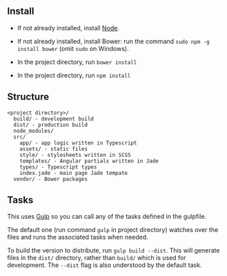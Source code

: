## Install

- If not already installed, install [Node](https://nodejs.org/en/).

- If not already installed, install Bower: run the command `sudo npm -g install bower` (omit `sudo` on Windows).

- In the project directory, run `bower install`

- In the project directory, run `npm install`

## Structure

```
<project directory>/
  build/ - development build
  dist/ - production build
  node_modules/
  src/
    app/ - app logic written in Typescript
    assets/ - static files
    style/ - stylesheets written in SCSS
    templates/ - Angular partials written in Jade
    types/ - Typescript types
    index.jade - main page Jade tempate
  vendor/ - Bower packages
```

## Tasks

This uses [Gulp](http://gulpjs.com/) so you can call any of the tasks defined in the gulpfile.

The default one (run command `gulp` in project directory) watches over the files and runs the associated tasks when needed.

To build the version to distribute, run `gulp build --dist`. This will generate files in the `dist/` directory, rather than `build/` which is used for development. The `--dist` flag is also understood by the default task.
